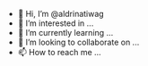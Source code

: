 - 👋 Hi, I’m @aldrinatiwag
- 👀 I’m interested in ...
- 🌱 I’m currently learning ...
- 💞️ I’m looking to collaborate on ...
- 📫 How to reach me ...

<!---
aldrinatiwag/aldrinatiwag is a ✨ special ✨ repository because its `README.md` (this file) appears on your GitHub profile.
You can click the Preview link to take a look at your changes.
--->
